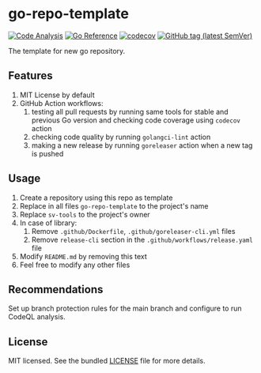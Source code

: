# go-repo-template

[![Code Analysis](https://github.com/sv-tools/go-repo-template/actions/workflows/checks.yaml/badge.svg)](https://github.com/sv-tools/go-repo-template/actions/workflows/checks.yaml)
[![Go Reference](https://pkg.go.dev/badge/github.com/sv-tools/go-repo-template.svg)](https://pkg.go.dev/github.com/sv-tools/go-repo-template)
[![codecov](https://codecov.io/gh/sv-tools/go-repo-template/branch/main/graph/badge.svg?token=0XVOTDR1CW)](https://codecov.io/gh/sv-tools/go-repo-template)
[![GitHub tag (latest SemVer)](https://img.shields.io/github/v/tag/sv-tools/go-repo-template?style=flat)](https://github.com/sv-tools/go-repo-template/releases)

The template for new go repository.

## Features

1. MIT License by default
2. GitHub Action workflows:
   1. testing all pull requests by running same tools for stable and previous Go version and checking code coverage using `codecov` action
   2. checking code quality by running `golangci-lint` action
   3. making a new release by running `goreleaser` action when a new tag is pushed

## Usage

1. Create a repository using this repo as template
2. Replace in all files `go-repo-template` to the project's name
3. Replace `sv-tools` to the project's owner
4. In case of library:
    1. Remove `.github/Dockerfile`, `.github/goreleaser-cli.yml` files
    2. Remove `release-cli` section in the `.github/workflows/release.yaml` file
5. Modify `README.md` by removing this text
6. Feel free to modify any other files

## Recommendations

Set up branch protection rules for the main branch and configure to run CodeQL analysis.

## License

MIT licensed. See the bundled [LICENSE](LICENSE) file for more details.
